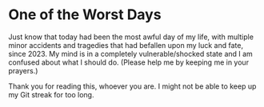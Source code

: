 # One of the Worst Days

Just know that today had been the most awful day of my life, with multiple minor accidents and tragedies that had befallen upon my luck and fate, since 2023. My mind is in a completely vulnerable/shocked state and I am confused about what I should do. (Please help me by keeping me in your prayers.)

Thank you for reading this, whoever you are. I might not be able to keep up my Git streak for too long.
